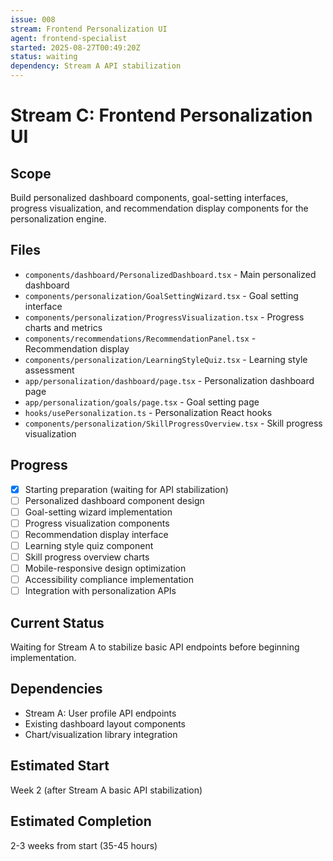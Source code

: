```yaml
---
issue: 008
stream: Frontend Personalization UI
agent: frontend-specialist
started: 2025-08-27T00:49:20Z
status: waiting
dependency: Stream A API stabilization
---
```


# Stream C: Frontend Personalization UI

## Scope
Build personalized dashboard components, goal-setting interfaces, progress visualization, and recommendation display components for the personalization engine.

## Files
- `components/dashboard/PersonalizedDashboard.tsx` - Main personalized dashboard
- `components/personalization/GoalSettingWizard.tsx` - Goal setting interface
- `components/personalization/ProgressVisualization.tsx` - Progress charts and metrics
- `components/recommendations/RecommendationPanel.tsx` - Recommendation display
- `components/personalization/LearningStyleQuiz.tsx` - Learning style assessment
- `app/personalization/dashboard/page.tsx` - Personalization dashboard page
- `app/personalization/goals/page.tsx` - Goal setting page
- `hooks/usePersonalization.ts` - Personalization React hooks
- `components/personalization/SkillProgressOverview.tsx` - Skill progress visualization

## Progress
- [x] Starting preparation (waiting for API stabilization)
- [ ] Personalized dashboard component design
- [ ] Goal-setting wizard implementation  
- [ ] Progress visualization components
- [ ] Recommendation display interface
- [ ] Learning style quiz component
- [ ] Skill progress overview charts
- [ ] Mobile-responsive design optimization
- [ ] Accessibility compliance implementation
- [ ] Integration with personalization APIs

## Current Status
Waiting for Stream A to stabilize basic API endpoints before beginning implementation.

## Dependencies
- Stream A: User profile API endpoints
- Existing dashboard layout components
- Chart/visualization library integration

## Estimated Start
Week 2 (after Stream A basic API stabilization)

## Estimated Completion  
2-3 weeks from start (35-45 hours)